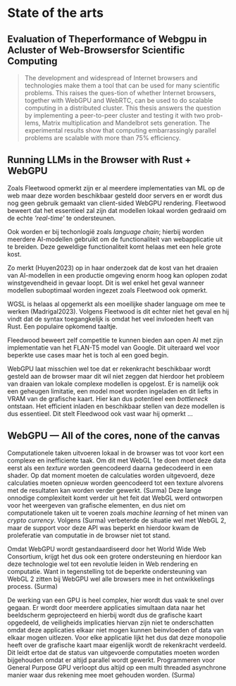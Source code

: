 # State of the arts

## Evaluation of Theperformance of Webgpu in Acluster of Web-Browsersfor Scientific Computing

> The development and widespread of Internet browsers and technologies make them a tool that can be used for many scientific problems. This raises the ques-tion of whether Internet browsers, together with WebGPU and WebRTC, can be used to do scalable computing in a distributed cluster. This thesis answers the question by implementing a peer-to-peer cluster and testing it with two prob- lems, Matrix multiplication and Mandelbrot sets generation. The experimental results show that computing embarrassingly parallel problems are scalable with more than 75% efficiency.

## Running LLMs in the Browser with Rust + WebGPU

Zoals Fleetwood opmerkt zijn er al meerdere implementaties van ML op de web maar deze worden beschikbaar gesteld door servers en er wordt dus nog geen gebruik gemaakt van client-sided WebGPU rendering. Fleetwood beweert dat het essentieel zal zijn dat modellen lokaal worden gedraaid om de echte *'real-time'* te ondersteunen.

Ook worden er bij techonlogië zoals *language chain*; hierbij worden meerdere AI-modellen gebruikt om de functionaliteit van webapplicatie uit te breiden. Deze geweldige functionaliteit komt helaas met een hele grote kost.

Zo merkt (Huyen2023) op in haar onderzoek dat de kost van het draaien van AI-modellen in een productie omgeving enorm hoog kan oplopen zodat winstgevendheid in gevaar loopt. Dit is wel enkel het geval wanneer modellen suboptimaal worden ingezet zoals Fleetwood ook opmerkt.

WGSL is helaas al opgemerkt als een moeilijke shader language om mee te werken (Madrigal2023). Volgens Fleetwood is dit echter niet het geval en hij vindt dat de syntax toegangkelijk is omdat het veel invloeden heeft van Rust. Een populaire opkomend taaltje.

Fleedwood beweert zelf competitie te kunnen bieden aan open AI met zijn implementatie van het FLAN-T5 model van Google. Dit uiteraard wel voor beperkte use cases maar het is toch al een goed begin.

WebGPU laat misschien wel toe dat er rekenkracht beschikbaar wordt gesteld aan de browser maar dit wil niet zeggen dat hierdoor het probleem van draaien van lokale complexe modellen is opgelost. Er is namelijk ook een geheugen limitatie, een model moet worden ingeladen en dit liefts in VRAM van de grafische kaart. Hier kan dus potentieel een *bottleneck* ontstaan. Het efficient inladen en beschikbaar stellen van deze modellen is dus essentieel. Dit stelt Fleedwood ook vast waar hij opmerkt ... 

## WebGPU — All of the cores, none of the canvas 

Computationele taken uitvoeren lokaal in de browser was tot voor kort een complexe en inefficiente taak. Om dit met WebGL 1 te doen moet deze data eerst als een *texture* worden geencodeerd daarna gedecodeerd in een shader. Op dat moment moeten de calculaties worden uitgevoerd, deze calculaties moeten opnieuw worden geencodeerd tot een texture alvorens met de resultaten kan worden verder gewerkt. (Surma) Deze lange onnodige complexiteit komt verder uit het feit dat WebGL werd ontworpen voor het weergeven van grafische elementen, en dus niet om computationele taken uit te voeren zoals *machine learning* of het minen van *crypto currency*. Volgens (Surma) verbeterde de situatie wel met WebGL 2, maar de support voor deze API was beperkt en hierdoor kwam de proleferatie van computatie in de browser niet tot stand.

Omdat WebGPU wordt gestandaardiseerd door het World Wide Web Consortium, krijgt het dus ook een grotere ondersteuning en hierdoor kan deze technologie wel tot een revolutie leiden in Web rendering en computatie. Want in tegenstelling tot de beperkte ondersteuning van WebGL 2 zitten bij WebGPU wel alle browsers mee in het ontwikkelings process. (Surma)

De werking van een GPU is heel complex, hier wordt dus vaak te snel over gegaan. Er wordt door meerdere applicaties simultaan data naar het beeldscherm geprojecteerd en hierbij wordt dus de grafische kaart opgedeeld, de veiligheids implicaties hiervan zijn niet te onderschatten omdat deze applicaties elkaar niet mogen kunnen beinvloeden of data van elkaar mogen uitlezen. Voor elke applicatie lijkt het dus dat deze monopolie heeft over de grafische kaart maar eigenlijk wordt de rekenkracht verdeeld. Dit leidt ertoe dat de status van uitgevoerde computaties moeten worden bijgehouden omdat er altijd parallel wordt gewerkt. Programmeren voor General Purpose GPU verloopt dus altijd op een multi threaded asynchrone manier waar dus rekening mee moet gehouden worden. (Surma)

